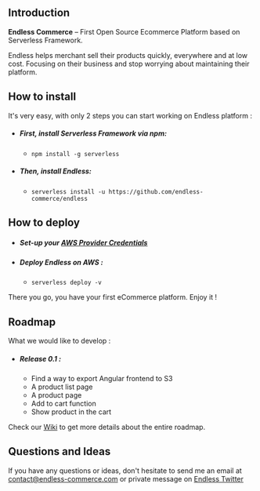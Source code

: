 ## Introduction

**Endless Commerce** – First Open Source Ecommerce Platform based on Serverless Framework.

Endless helps merchant sell their products quickly, everywhere and at low cost. Focusing on their business and stop worrying about maintaining their platform.

## How to install

It's very easy, with only 2 steps you can start working on Endless platform :

* ##### First, install Serverless Framework via npm:
  * `npm install -g serverless`

* ##### Then, install Endless:
  * `serverless install -u https://github.com/endless-commerce/endless`

## How to deploy

* ##### Set-up your [AWS Provider Credentials](https://github.com/serverless/serverless/blob/master/docs/02-providers/aws/01-setup.md)

* ##### Deploy Endless on AWS :
  * `serverless deploy -v`
  
There you go, you have your first eCommerce platform. Enjoy it !

## Roadmap

What we would like to develop :

* ##### Release 0.1 :
  * Find a way to export Angular frontend to S3
  * A product list page
  * A product page
  * Add to cart function
  * Show product in the cart
  
Check our [Wiki](https://github.com/endless-commerce/endless/wiki/Roadmap) to get more details about the entire roadmap.

## Questions and Ideas

If you have any questions or ideas, don't hesitate to send me an email at contact@endless-commerce.com or private message on [Endless Twitter](https://twitter.com/endless_commerc)